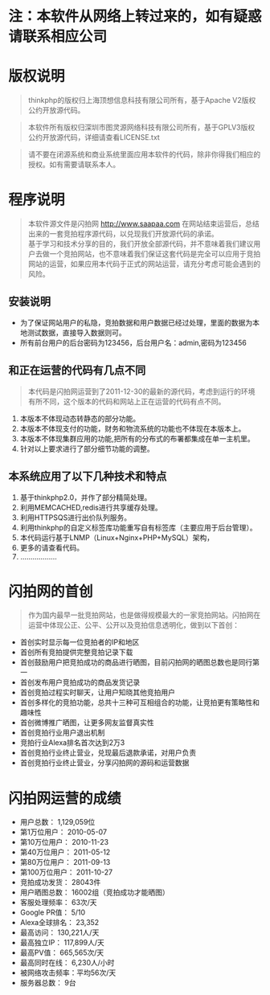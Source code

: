 # 注：本软件从网络上转过来的，如有疑惑请联系相应公司 #

# 版权说明 #

> thinkphp的版权归上海顶想信息科技有限公司所有，基于Apache V2版权公约开放源代码。<br>
<blockquote>本软件所有版权归深圳市图灵源网络科技有限公司所有，基于GPLV3版权公约开放源代码，详细请查看LICENSE.txt<br></blockquote>

<blockquote>请不要在闭源系统和商业系统里面应用本软件的代码，除非你得我们相应的授权。如有需要请联系本人。<br></blockquote>

<h1>程序说明</h1>

<blockquote>本软件源文件是闪拍网 <a href='http://www.saapaa.com'>http://www.saapaa.com</a> 在网站结束运营后，总结出来的一套竞拍程序源代码，以兑现我们开放源代码的承诺。<br>
基于学习和技术分享的目的，我们开放全部源代码，并不意味着我们建议用户去做一个竞拍网站，也不意味着我们保证这套代码是完全可以应用于竞拍网站的运营，如果应用本代码于正式的网站运营，请充分考虑可能会遇到的风险。<br></blockquote>

<h2>安装说明</h2>
<ul><li>为了保证网站用户的私隐，竞拍数据和用户数据已经过处理，里面的数据为本地测试数据，直接导入数据则可。<br>
</li><li>所有前台用户的后台密码为123456，后台用户名：admin,密码为123456</li></ul>


<h2>和正在运营的代码有几点不同</h2>
<blockquote>本代码是闪拍网运营到了2011-12-30的最新的源代码，考虑到运行的环境有所不同，这个版本的代码和网站上正在运营的代码有点不同。</blockquote>

<ol><li>本版本不体现动态转静态的部分功能。<br>
</li><li>本版本不体现支付的功能，财务和物流系统的功能也不体现在本版本上。<br>
</li><li>本版本不体现集群应用的功能,把所有的分布式的布署都集成在单一主机里。<br>
</li><li>针对以上要求进行了部分细节功能的调整。</li></ol>

<h2>本系统应用了以下几种技术和特点</h2>

<ol><li>基于thinkphp2.0，并作了部分精简处理。<br>
</li><li>利用MEMCACHED,redis进行共享缓存处理。<br>
</li><li>利用HTTPSQS进行出价队列服务。<br>
</li><li>利用thinkphp的自定义标签库功能重写自有标签库（主要应用于后台管理）。<br>
</li><li>本代码运行基于LNMP（Linux+Nginx+PHP+MySQL）架构，<br>
</li><li>更多的请查看代码。<br>
</li><li>………………</li></ol>


<h1>闪拍网的首创</h1>

<blockquote>作为国内最早一批竞拍网站，也是做得规模最大的一家竞拍网站。闪拍网在运营中体现公正、公平、公开以及竞拍信息透明化，做到以下首创：<br>
</blockquote><ul><li>首创实时显示每一位竞拍者的IP和地区<br>
</li><li>首创所有竞拍提供完整竞拍记录下载<br>
</li><li>首创鼓励用户把竞拍成功的商品进行晒图，目前闪拍网的晒图总数也是同行第一<br>
</li><li>首创发布用户竞拍成功的商品发货记录<br>
</li><li>首创竞拍过程实时聊天，让用户知晓其他竞拍用户<br>
</li><li>首创多样化的竞拍功能，总共十三种可互相组合的功能，让竞拍更有策略性和趣味性<br>
</li><li>首创微博推广晒图，让更多网友监督真实性<br>
</li><li>首创竞拍行业用户退出机制<br>
</li><li>竞拍行业Alexa排名首次达到2万3<br>
</li><li>首创竞拍行业终止营业，兑现最后退款承诺，对用户负责<br>
</li><li>首创竞拍行业终止营业，分享闪拍网的源码和运营数据</li></ul>

<h1>闪拍网运营的成绩</h1>
<ul><li>用户总数：	1,129,059位<br>
</li><li>第1万位用户：	2010-05-07<br>
</li><li>第10万位用户：	2010-11-23<br>
</li><li>第40万位用户：	2011-05-12<br>
</li><li>第80万位用户：	2011-09-13<br>
</li><li>第100万位用户：	2011-10-27<br>
</li><li>竞拍成功发货：	28043件<br>
</li><li>用户晒图总数：	16002组（竞拍成功才能晒图）<br>
</li><li>客服处理频率：	63次/天<br>
</li><li>Google PR值：	5/10<br>
</li><li>Alexa全球排名：	23,352<br>
</li><li>最高访问：	130,221人/天<br>
</li><li>最高独立IP：	117,899人/天<br>
</li><li>最高PV值：	665,565次/天<br>
</li><li>最高同时在线：	6,230人/小时<br>
</li><li>被网络攻击频率：平均56次/天<br>
</li><li>服务器总数：	9台<br></li></ul>


